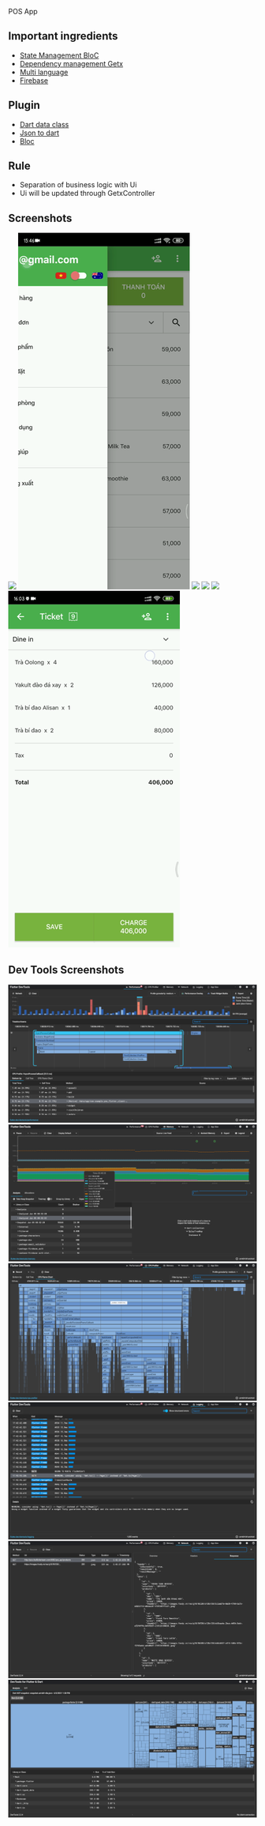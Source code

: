 POS App

## Important ingredients 
- [State Management BloC](https://bloclibrary.dev/#/)
- [Dependency management Getx](https://pub.dev/packages/get#dependency-management)
- [Multi language](https://pub.dev/packages/easy_localization)
- [Firebase](https://firebase.flutter.dev/)
## Plugin 

- [Dart data class](https://plugins.jetbrains.com/plugin/12429-dart-data-class)
- [Json to dart](https://plugins.jetbrains.com/plugin/12737-json-to-dart-class-jsontodartclass-)
- [Bloc](https://plugins.jetbrains.com/plugin/12129-bloc)

## Rule

- Separation of business logic with Ui
- Ui will be updated through GetxController

## Screenshots
![](images/change_language_1.gif)
![](images/change_language_2.gif)
![](images/register.gif)
![](images/login.gif)
![](images/fill_search.gif)
![](images/edit_ticket.gif)

## Dev Tools Screenshots
![](images/dev_tools/performance.png)
![](images/dev_tools/memory.png)
![](images/dev_tools/CPU_profiler.png)
![](images/dev_tools/logging.png)
![](images/dev_tools/network.png)
![](images/dev_tools/app_size.png)








